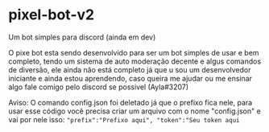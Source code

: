 # pixel-bot-v2
 Um bot simples para discord (ainda em dev)

 O pixe bot esta sendo desenvolvido para ser um bot simples de usar e bem completo, tendo um sistema de auto moderação decente e algus comandos de diversão, ele ainda não está completo já que u sou um desenvolvedor iniciante e ainda estou aprendendo, caso queira me ajudar ou me ensinar algo fale comigo pelo discord se possivel (Ayla#3207)

Aviso: O comando config.json foi deletado já que o prefixo fica nele, para usar esse código você precisa criar um arquivo com o nome "config.json" e vai por nele isso:
``"prefix":"Prefixo aqui",
"token":"Seu token aqui``
